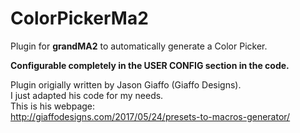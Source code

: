 # ColorPickerMa2
Plugin for <b>grandMA2</b> to automatically generate a Color Picker.

<b>Configurable completely in the USER CONFIG section in the code.</b>

Plugin origially written by Jason Giaffo (Giaffo Designs).<br>
I just adapted his code for my needs.<br>
This is his webpage:<br>
http://giaffodesigns.com/2017/05/24/presets-to-macros-generator/
